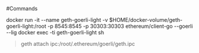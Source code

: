 #Commandsdocker run -it --name geth-goerli-light -v $HOME/docker-volume/geth-goerli-light:/root -p 8545:8545 -p 30303:30303 ethereum/client-go --goerli --ligdocker exec -ti geth-goerli-light sh> geth attach ipc:/root/.ethereum/goerli/geth.ipc